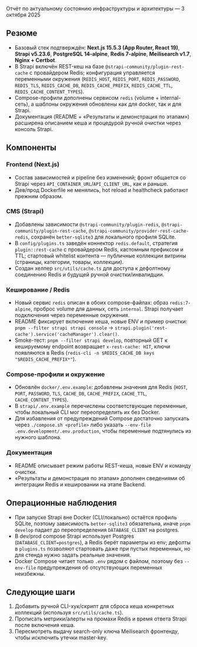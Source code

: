 Отчёт по актуальному состоянию инфраструктуры и архитектуры — 3 октября 2025

## Резюме

- Базовый стек подтверждён: **Next.js 15.5.3 (App Router, React 19)**, **Strapi v5.23.6**, **PostgreSQL 14-alpine**, **Redis 7-alpine**, **Meilisearch v1.7**, **Nginx + Certbot**.
- В Strapi включён REST-кеш на базе `@strapi-community/plugin-rest-cache` с провайдером Redis; конфигурация управляется переменными окружения (`REDIS_HOST`, `REDIS_PORT`, `REDIS_PASSWORD`, `REDIS_TLS`, `REDIS_CACHE_DB`, `REDIS_CACHE_PREFIX`, `REDIS_CACHE_TTL`, `REDIS_CACHE_CONTENT_TYPES`).
- Compose-профили дополнены сервисом `redis` (volume + internal-сеть), а шаблоны окружения обновлены как для docker, так и для Strapi.
- Документация (README + «Результаты и демонстрация по этапам») расширена описанием кеша и процедурой ручной очистки через консоль Strapi.

## Компоненты

### Frontend (Next.js)
- Состав зависимостей и pipeline без изменений; фронт общается со Strapi через `API_CONTAINER_URL`/`API_CLIENT_URL`, как и раньше.
- Дев/прод Dockerfile не менялись, hot reload и healthcheck работают прежним образом.

### CMS (Strapi)
- Добавлены зависимости `@strapi-community/plugin-redis`, `@strapi-community/plugin-rest-cache`, `@strapi-community/provider-rest-cache-redis`, сохранён `better-sqlite3` для локального профиля SQLite.
- В `config/plugins.ts` заведён коннектор `redis.default`, стратегия `plugin::rest-cache` с провайдером Redis, кастомным префиксом и TTL; стартовый whitelist контента — публичные коллекции витрины (страницы, категории, товары, коллекции).
- Создан хелпер `src/utils/cache.ts` для доступа к дефолтному соединению Redis и будущей ручной очистки/инвалидции.

### Кеширование / Redis
- Новый сервис `redis` описан в обоих compose-файлах: образ `redis:7-alpine`, проброс volume для данных, сеть `internal`. Strapi получает подключения через переменные окружения.
- README фиксирует включение кеша, новые ENV и пример очистки: `pnpm --filter strapi strapi console` → `strapi.plugin('rest-cache').service('cacheManager').clear()`.
- Smoke-тест: `pnpm --filter strapi develop`, повторный GET к кешируемому endpoint возвращает `x-rest-cache: HIT`, ключи появляются в Redis (`redis-cli -n $REDIS_CACHE_DB keys "$REDIS_CACHE_PREFIX*"`).

### Compose-профили и окружение
- Обновлён `docker/.env.example`: добавлены значения для Redis (`HOST`, `PORT`, `PASSWORD`, `TLS`, `CACHE_DB`, `CACHE_PREFIX`, `CACHE_TTL`, `CACHE_CONTENT_TYPES`).
- В `strapi/.env.example` перечислены соответствующие переменные, чтобы локальный CLI мог переопределить их без Docker.
- Для избавления от предупреждений Compose достаточно запускать через `./compose.sh <profile>` либо указать `--env-file .env.development/.env.production`, чтобы переменные подтянулись из нужного шаблона.

### Документация
- README описывает режим работы REST-кеша, новые ENV и команду очистки.
- «Результаты и демонстрация по этапам» дополнен сведениями об интеграции Redis и кешировании на этапе Backend.

## Операционные наблюдения

- При запуске Strapi вне Docker (CLI/локально) остаётся профиль SQLite, поэтому зависимость `better-sqlite3` обязательна, иначе `pnpm develop` падает до переопределения `DATABASE_CLIENT` на postgres.
- В dev/prod compose Strapi использует Postgres (`DATABASE_CLIENT=postgres`), а Redis берёт параметры из env; дефолты в `plugins.ts` позволяют стартовать даже при пустых переменных, но для стенда нужно задать реальные значения.
- Docker Compose читает только `.env` рядом с файлом, поэтому без `--env-file` предупреждения об отсутствующих переменных неизбежны.

## Следующие шаги

1. Добавить ручной CLI-хук/скрипт для сброса кеша конкретных коллекций (используя `src/utils/cache.ts`).
2. Прописать метрики/алерты на промахи Redis и время ответа Strapi после включения кеша.
3. Пересмотреть выдачу search-only ключа Meilisearch фронтенду, чтобы исключить утечки master-key.
